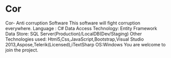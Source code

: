 # Cor
Cor- Anti corruption Software
This software will  fight corruption everywhere.
Language : C#
Data Access Technology: Entity Framework
Data Store: SQL Server(Production)/LocalDB(Dev/Staging)
Other Technologies used: Html5,Css,JavaScript,Bootstrap,Visual Studio 2013,Aspose,Telerik(Licensed),iTextSharp
OS:Windows
You are welcome to join the project.

